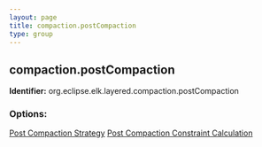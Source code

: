 ```yaml
---
layout: page
title: compaction.postCompaction
type: group
---
```

## compaction.postCompaction

**Identifier:** org.eclipse.elk.layered.compaction.postCompaction

### Options:

[Post Compaction Strategy](org-eclipse-elk-layered-compaction-postCompaction-strategy)
[Post Compaction Constraint Calculation](org-eclipse-elk-layered-compaction-postCompaction-constraints)
